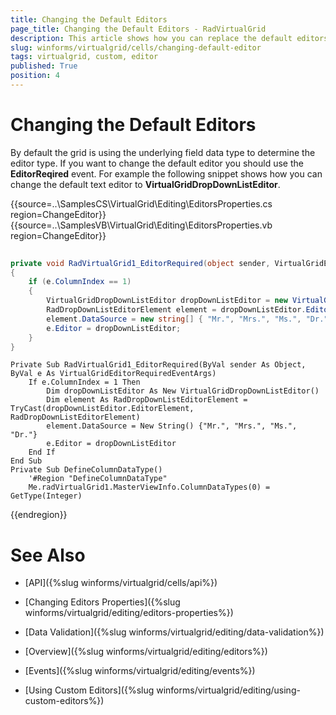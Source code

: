 ```yaml
---
title: Changing the Default Editors
page_title: Changing the Default Editors - RadVirtualGrid
description: This article shows how you can replace the default editors used in RadVirtualGrid with custom ones.
slug: winforms/virtualgrid/cells/changing-default-editor
tags: virtualgrid, custom, editor
published: True
position: 4
---
```


# Changing the Default Editors

By default the grid is using the underlying field data type to determine the editor type. If you want to change the default editor you should use the __EditorReqired__ event. For example the following snippet shows how you can change the default text editor to __VirtualGridDropDownListEditor__.

{{source=..\SamplesCS\VirtualGrid\Editing\EditorsProperties.cs region=ChangeEditor}} 
{{source=..\SamplesVB\VirtualGrid\Editing\EditorsProperties.vb region=ChangeEditor}}
````C#
        
private void RadVirtualGrid1_EditorRequired(object sender, VirtualGridEditorRequiredEventArgs e)
{
    if (e.ColumnIndex == 1)
    {
        VirtualGridDropDownListEditor dropDownListEditor = new VirtualGridDropDownListEditor();
        RadDropDownListEditorElement element = dropDownListEditor.EditorElement as RadDropDownListEditorElement;
        element.DataSource = new string[] { "Mr.", "Mrs.", "Ms.", "Dr." };
        e.Editor = dropDownListEditor;
    }
}

````
````VB.NET
Private Sub RadVirtualGrid1_EditorRequired(ByVal sender As Object, ByVal e As VirtualGridEditorRequiredEventArgs)
    If e.ColumnIndex = 1 Then
        Dim dropDownListEditor As New VirtualGridDropDownListEditor()
        Dim element As RadDropDownListEditorElement = TryCast(dropDownListEditor.EditorElement, RadDropDownListEditorElement)
        element.DataSource = New String() {"Mr.", "Mrs.", "Ms.", "Dr."}
        e.Editor = dropDownListEditor
    End If
End Sub
Private Sub DefineColumnDataType()
    '#Region "DefineColumnDataType"
    Me.radVirtualGrid1.MasterViewInfo.ColumnDataTypes(0) = GetType(Integer)

````

{{endregion}}



# See Also
* [API]({%slug winforms/virtualgrid/cells/api%})

* [Changing Editors Properties]({%slug winforms/virtualgrid/editing/editors-properties%})

* [Data Validation]({%slug winforms/virtualgrid/editing/data-validation%})

* [Overview]({%slug winforms/virtualgrid/editing/editors%})

* [Events]({%slug winforms/virtualgrid/editing/events%})

* [Using Custom Editors]({%slug winforms/virtualgrid/editing/using-custom-editors%})

